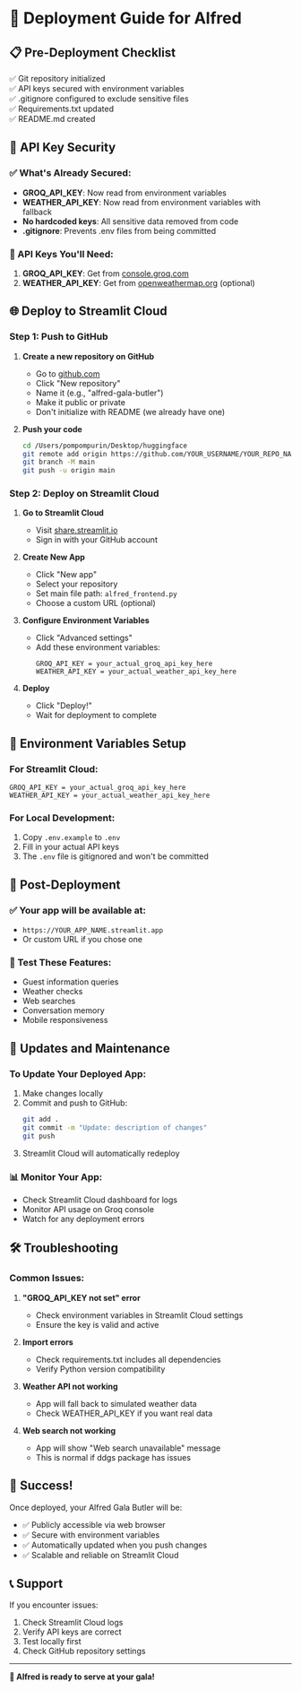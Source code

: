 # 🚀 Deployment Guide for Alfred

## 📋 Pre-Deployment Checklist

✅ Git repository initialized  
✅ API keys secured with environment variables  
✅ .gitignore configured to exclude sensitive files  
✅ Requirements.txt updated  
✅ README.md created  

## 🔐 API Key Security

### ✅ What's Already Secured:
- **GROQ_API_KEY**: Now read from environment variables
- **WEATHER_API_KEY**: Now read from environment variables with fallback
- **No hardcoded keys**: All sensitive data removed from code
- **.gitignore**: Prevents .env files from being committed

### 🔑 API Keys You'll Need:
1. **GROQ_API_KEY**: Get from [console.groq.com](https://console.groq.com)
2. **WEATHER_API_KEY**: Get from [openweathermap.org](https://openweathermap.org/api) (optional)

## 🌐 Deploy to Streamlit Cloud

### Step 1: Push to GitHub

1. **Create a new repository on GitHub**
   - Go to [github.com](https://github.com)
   - Click "New repository"
   - Name it (e.g., "alfred-gala-butler")
   - Make it public or private
   - Don't initialize with README (we already have one)

2. **Push your code**
   ```bash
   cd /Users/pompompurin/Desktop/huggingface
   git remote add origin https://github.com/YOUR_USERNAME/YOUR_REPO_NAME.git
   git branch -M main
   git push -u origin main
   ```

### Step 2: Deploy on Streamlit Cloud

1. **Go to Streamlit Cloud**
   - Visit [share.streamlit.io](https://share.streamlit.io/)
   - Sign in with your GitHub account

2. **Create New App**
   - Click "New app"
   - Select your repository
   - Set main file path: `alfred_frontend.py`
   - Choose a custom URL (optional)

3. **Configure Environment Variables**
   - Click "Advanced settings"
   - Add these environment variables:
     ```
     GROQ_API_KEY = your_actual_groq_api_key_here
     WEATHER_API_KEY = your_actual_weather_api_key_here
     ```

4. **Deploy**
   - Click "Deploy!"
   - Wait for deployment to complete

## 🔧 Environment Variables Setup

### For Streamlit Cloud:
```
GROQ_API_KEY = your_actual_groq_api_key_here
WEATHER_API_KEY = your_actual_weather_api_key_here
```

### For Local Development:
1. Copy `.env.example` to `.env`
2. Fill in your actual API keys
3. The `.env` file is gitignored and won't be committed

## 🎯 Post-Deployment

### ✅ Your app will be available at:
- `https://YOUR_APP_NAME.streamlit.app`
- Or custom URL if you chose one

### 🧪 Test These Features:
- Guest information queries
- Weather checks
- Web searches
- Conversation memory
- Mobile responsiveness

## 🔄 Updates and Maintenance

### To Update Your Deployed App:
1. Make changes locally
2. Commit and push to GitHub:
   ```bash
   git add .
   git commit -m "Update: description of changes"
   git push
   ```
3. Streamlit Cloud will automatically redeploy

### 📊 Monitor Your App:
- Check Streamlit Cloud dashboard for logs
- Monitor API usage on Groq console
- Watch for any deployment errors

## 🛠️ Troubleshooting

### Common Issues:

1. **"GROQ_API_KEY not set" error**
   - Check environment variables in Streamlit Cloud settings
   - Ensure the key is valid and active

2. **Import errors**
   - Check requirements.txt includes all dependencies
   - Verify Python version compatibility

3. **Weather API not working**
   - App will fall back to simulated weather data
   - Check WEATHER_API_KEY if you want real data

4. **Web search not working**
   - App will show "Web search unavailable" message
   - This is normal if ddgs package has issues

## 🎉 Success!

Once deployed, your Alfred Gala Butler will be:
- ✅ Publicly accessible via web browser
- ✅ Secure with environment variables
- ✅ Automatically updated when you push changes
- ✅ Scalable and reliable on Streamlit Cloud

## 📞 Support

If you encounter issues:
1. Check Streamlit Cloud logs
2. Verify API keys are correct
3. Test locally first
4. Check GitHub repository settings

---

**🎩 Alfred is ready to serve at your gala!**